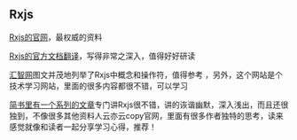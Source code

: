 ## Rxjs 

<p><a href="http://reactivex.io/rxjs/" rel="nofollow noreferrer" target="_blank">Rxjs的官网</a>，最权威的资料</p>

<p><a href="https://www.gitbook.com/book/buctwbzs/rxjs/details" rel="nofollow noreferrer" target="_blank">Rxjs的官方文档翻译</a>，写得非常之深入，值得好好研读</p>

<p><a href="http://xc.hubwiz.com/course/569d92e3acf9a45a69b05154" rel="nofollow noreferrer" target="_blank">汇智网</a>图文并茂地列举了Rxjs中概念和操作符，值得参考 ，另外，这个网站是个技术学习网站，里面的很多内容都很不错，可以学习</p>

<p><a href="http://www.jianshu.com/p/0aad25e2e1be" rel="nofollow noreferrer" target="_blank">简书里有一个系列的文章</a>专门讲Rxjs很不错，讲的诙谐幽默，深入浅出，而且还很独到，不像很多其他资料人云亦云copy官网，里面有很多作者独特的思考，读来感觉就像和读者一起分享学习心得，推荐！</p>
